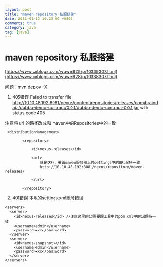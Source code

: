 ```yaml
---
layout: post
title: "maven repository 私服搭建"
date: 2022-01-13 10:25:06 +0800
comments: true
category: java
tag: [java]
---
```




#  maven repository 私服搭建

[https://www.cnblogs.com/wuwei928/p/10338307.html](https://www.cnblogs.com/wuwei928/p/10338307.html)

问题：mvn deploy -X
1. 405错误  Failed to transfer file http://10.10.48.192:8081/nexus/content/repositories/releases/com/braindata/dubbo-demo-contract/0.0.1/dubbo-demo-contract-0.0.1.jar with status code 405

注意将 url 的路径改成和 maven中的Repositories中的一致

```
 <distributionManagement>

        <repository>

            <id>nexus-releases</id>

            <url>
				就是这行，要跟maven服务器上的settings中的URL保持一致
                http://10.10.48.192:8081/nexus/repository/maven-releases/ 

            </url>

        </repository>
```
2. 401错误  本地的settings.xml账号错误

```
<servers>
  <server>
    <id>nexus-releases</id> //注意这里的id需要跟工程中的pom.xml中的id保持一致
    <username>admin</username>
    <password>xxx</password>
  </server>
  <server>
    <id>nexus-snapshots</id>
    <username>admin</username>
    <password>xxx</password>
  </server>
</servers>
```
